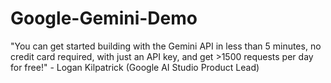 # Google-Gemini-Demo
"You can get started building with the Gemini API in less than 5 minutes, no credit card required, with just an API key, and get >1500 requests per day for free!" - Logan Kilpatrick (Google AI Studio Product Lead)
